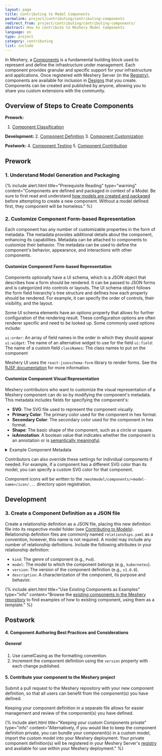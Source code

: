 ```yaml
---
layout: page
title: Contributing to Model Components
permalink: project/contributing/contributing-components
redirect_from: project/contributing/contributing-components/
abstract: How to contribute to Meshery Model Components
language: en
type: project
category: contributing
list: include
---
```


In Meshery, a [Components](/concepts/logical/components) is a fundamental building block used to represent and define the infrastructure under management. Each component provides granular and specific support for your infrastructure and applications. Once registered with Meshery Server (in the [Registry](/concepts/logical/registry)), components are available for inclusion in [Designs](/concepts/logical/designs) that you create. Components can be created and published by anyone, allowing you to share you custom extensions with the community.

## Overview of Steps to Create Components

**Prework:**

<!-- 1. [Component Identification](#component-identification) -->
1. [Component Classification](#component-classification) 

**Development:**
2. [Component Definition](#component-definitions)
3. [Component Customization](#component-customization)

**Postwork:**
4. [Component Testing](#component-testing)
5. [Component Contribution](#component-contribution)

## Prework

<a id="component-classification"></a>

### 1. Understand Model Generation and Packaging

{% include alert.html title="Prerequisite Reading" type="warning" content="Components are defined and packaged in context of a Model. Be sure to first read and understand <a href='/project/contributing/contributing-models'>how models are created and packaged</a> before attempting to create a new component. Without a model defined first, they component will be homeless." %}

<a id="component-customization"></a>

### 2. Customize Component Form-based Representation

Each component has any number of customizable properties in the form of metadata. The metadata provides additional details about the component, enhancing its capabilities. Metadata can be attached to components to customize their behavior. The metadata can be used to define the component's behavior, appearance, and interactions with other components.

#### Customize Component Form-based Representation

Components optionally have a UI schema, which is a JSON object that describes how a form should be rendered. It can be passed to JSON forms and is categorized into controls or layouts. The UI schema object follows the form field hierarchy's tree structure and defines how each property should be rendered. For example, it can specify the order of controls, their visibility, and the layout.

Some UI schema elements have an options property that allows for further configuration of the rendering result. These configuration options are often renderer specific and need to be looked up. Some commonly used options include:

`ui:order`: An array of field names in the order in which they should appear
`ui:widget`: The name of an alternative widget to use for the field
`ui:field`: The name of a custom field
`classNames`: The class names to put on the component

Meshery UI uses the `react-jsonschema-form` library to render forms. See the [RJSF documentation](https://rjsf-team.github.io/react-jsonschema-form/docs/) for more information.

#### Customize Component Visual Representation

Meshery contributors who want to customize the visual representation of a Meshery component can do so by modifying the component's metadata. This metadata includes fields for specifying the component's:

* **SVG**: The SVG file used to represent the component visually.
* **Primary Color**: The primary color used for the component in hex format.
* **Secondary Color**: The secondary color used for the component in hex format.
* **Shape**: The basic shape of the component, such as a circle or square.
* **isAnnotation**: A boolean value that indicates whether the component is an annotation or is [semantically meaningful]({{site.baseurl}}/concepts/logical/components).

<details>
<summary>Example Component Metadata</summary>
<pre><code class="highlight-json">
"metadata": {
   "capabilities": "",
   "defaultData": "",
   "genealogy": "",
   "isAnnotation": false,
   "isCustomResource": false,
   "isModelAnnotation": "FALSE",
   "isNamespaced": false,
   "logoURL": "Created by Meshery Authors",
   "model": "kubernetes",
   "modelDisplayName": "Kubernetes",
   "primaryColor": "#326CE5",
   "secondaryColor": "#7aa1f0",
   "shape": "round-rectangle",
   "shapePolygonPoints": "",
   "status": "enabled",
   "styleOverrides": "{\"height\":\"22px\", \"width\":\"22px\", \"x\":\"8.5\", \"y\":\"7.5\"}",
   "styles": "{\"height\":\"22px\", \"width\":\"22px\", \"x\":\"8.5\", \"y\":\"7.5\"}",
   "subCategory": "",
   "svgColor": "\u003csvg width=\"90\" height=\"90\" viewBox=\"0 0 90 90\" fill=\"none\" xmlns=\"http://www.w3.org/2000/svg\"\u003e\n\u003cpath fill-rule=\"evenodd\" clip-rule=\"evenodd\" d=\"M41.0114 45.015C51.699 45.015 60.363 36.3512 60.363 25.6637C60.363 14.9763 51.699 6.3125 41.0114 6.3125C30.3239 6.3125 21.6599 14.9763 21.6599 25.6637C21.6599 36.3512 30.3239 45.015 41.0114 45.015ZM26.9841 46.0338C27.3733 45.9771 27.7668 46.0783 28.0996 46.2881C31.5844 48.484 36.0555 49.8036 40.931 49.8036C45.8346 49.8036 50.3289 48.4688 53.8223 46.2502C54.148 46.0434 54.5325 45.9405 54.9151 45.9897C64.2686 47.1911 71.4966 55.1832 71.4966 64.8635V72.3594C71.4966 78.7567 66.3106 83.9428 59.9132 83.9428H22.308C15.9107 83.9428 10.7246 78.7567 10.7246 72.3594V64.8635C10.7246 55.2946 17.7872 47.3752 26.9841 46.0338Z\" fill=\"#326CE5\"/\u003e\n\u003cpath fill-rule=\"evenodd\" clip-rule=\"evenodd\" d=\"M72.0356 82.4937C73.7201 80.3512 74.7249 77.649 74.7249 74.7122V64.0123C74.7249 55.9577 70.1245 48.9776 63.408 45.5561C72.7393 47.0963 79.8167 54.6562 79.7238 63.5783V72.0106C79.7238 76.766 76.5504 80.8211 72.0356 82.4937ZM63.6189 25.6633C63.6189 30.5769 62.1331 35.1434 59.5862 38.9381C66.2233 36.7133 71.0055 30.4442 71.0055 23.0581C71.0055 13.8103 63.5088 6.31348 54.261 6.31348C54.0822 6.31348 53.904 6.31628 53.7266 6.32184C59.7194 10.6542 63.6189 17.7034 63.6189 25.6633Z\" fill=\"#326CE5\"/\u003e\n\u003c/svg\u003e\n",
   "svgComplete": "",
   "svgWhite": "\u003csvg width=\"90\" height=\"90\" viewBox=\"0 0 90 90\" fill=\"none\" xmlns=\"http://www.w3.org/2000/svg\"\u003e\n\u003cpath fill-rule=\"evenodd\" clip-rule=\"evenodd\" d=\"M41.0114 45.015C51.699 45.015 60.363 36.3512 60.363 25.6637C60.363 14.9763 51.699 6.3125 41.0114 6.3125C30.3239 6.3125 21.6599 14.9763 21.6599 25.6637C21.6599 36.3512 30.3239 45.015 41.0114 45.015ZM26.9841 46.0338C27.3733 45.9771 27.7668 46.0783 28.0996 46.2881C31.5844 48.484 36.0555 49.8036 40.931 49.8036C45.8346 49.8036 50.3289 48.4688 53.8223 46.2502C54.148 46.0434 54.5325 45.9405 54.9151 45.9897C64.2686 47.1911 71.4966 55.1832 71.4966 64.8635V72.3594C71.4966 78.7567 66.3106 83.9428 59.9132 83.9428H22.308C15.9107 83.9428 10.7246 78.7567 10.7246 72.3594V64.8635C10.7246 55.2946 17.7872 47.3752 26.9841 46.0338Z\" fill=\"white\"/\u003e\n\u003cpath fill-rule=\"evenodd\" clip-rule=\"evenodd\" d=\"M72.0356 82.4937C73.7201 80.3512 74.7249 77.649 74.7249 74.7122V64.0123C74.7249 55.9577 70.1245 48.9776 63.408 45.5561C72.7393 47.0963 79.8167 54.6562 79.7238 63.5783V72.0106C79.7238 76.766 76.5504 80.8211 72.0356 82.4937ZM63.6189 25.6633C63.6189 30.5769 62.1331 35.1434 59.5862 38.9381C66.2233 36.7133 71.0055 30.4442 71.0055 23.0581C71.0055 13.8103 63.5088 6.31348 54.261 6.31348C54.0822 6.31348 53.904 6.31628 53.7266 6.32184C59.7194 10.6542 63.6189 17.7034 63.6189 25.6633Z\" fill=\"white\"/\u003e\n\u003c/svg\u003e\n"
  },
</code></pre>
</details>

Contributors can also override these settings for individual components if needed. For example, if a component has a different SVG color than its model, you can specify a custom SVG color for that component.

Component icons will be written to the `/meshmodel/components/<model-name>/icon/...` directory upon registration.

## Development

<a id="component-definitions"></a>

### 3. Create a Component Definition as a JSON file

Create a relationship definition as a JSON file, placing this new definition file into its respective model folder (see [Contributing to Models](./models)). Relationship definition files are commonly named  `relationships.yaml` as a convention, however, this name is not required. A model may include any number of relationship definitions. Include the following attributes in your relationship definition:

- `kind`: The genre of component (e.g., `Pod`).
- `model`: The model to which the component belongs (e.g., `kubernetes`).
- `version`: The version of the component definition (e.g., `v1.0.0`).
- `description`: A characterization of the component, its purpose and behavior.

{% include alert.html title="Use Existing Components as Examples" type="info" content="Browse the <a href='https://github.com/meshery/meshery/tree/master/server/meshmodel'>existing components in the Meshery repository</a> to find examples of how to existing component, using them as a template." %}

## Postwork

<a id="component-testing"></a>

#### 4. Component Authoring Best Practices and Considerations

##### General

1. Use camelCasing as the formatting convention.
2. Increment the component definition using the `version` property with each change published.

<a class="anchorjs-link" id="component-contribution"></a>

#### 5. Contribute your component to the Meshery project

Submit a pull request to the Meshery repository with your new component definition, so that all users can benefit from the component(s) you have defined.

Keeping your component definition in a separate file allows for easier management and review of the component(s) you have defined.

{% include alert.html title="Keeping your custom Components private" type="info" content="Alternatively, if you would like to keep the component definition private, you can bundle your component(s) in a custom model, import the custom model into your Meshery deployment. Your private component definition(s) will be registered in your Meshery Server's <a href='/concepts/logical/registry'>registry</a> and available for use within your Meshery deployment." %}
